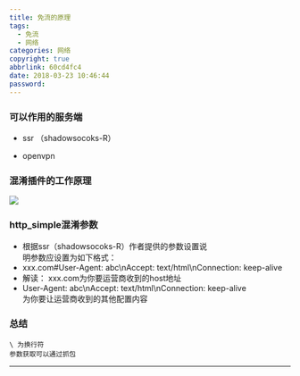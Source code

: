 ```yaml
---
title: 免流的原理
tags:
  - 免流
  - 网络
categories: 网络
copyright: true
abbrlink: 60cd4fc4
date: 2018-03-23 10:46:44
password:
---
```


### 可以作用的服务端

   + ssr （shadowsocoks-R）
   
   + openvpn

### 混淆插件的工作原理
![ ][1]

### http_simple混淆参数
   + 根据ssr（shadowsocoks-R）作者提供的参数设置说<br>明参数应设置为如下格式：
   + xxx.com#User-Agent: abc\nAccept: text/html\nConnection: keep-alive
   + 解读： xxx.com为你要运营商收到的host地址
   + User-Agent: abc\nAccept: text/html\nConnection: keep-alive <br> 为你要让运营商收到的其他配置内容

### 总结
    \ 为换行符
	参数获取可以通过抓包
	


----------


  [1]: https://data.singlelovely.cn/xsj/2018/3/23/ssr%E5%85%8D%E6%B5%81%E5%8E%9F%E7%90%861.png
